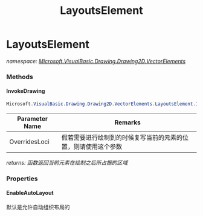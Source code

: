 ﻿---
title: LayoutsElement
---

# LayoutsElement
_namespace: [Microsoft.VisualBasic.Drawing.Drawing2D.VectorElements](N-Microsoft.VisualBasic.Drawing.Drawing2D.VectorElements.html)_



### Methods

#### InvokeDrawing
```csharp
Microsoft.VisualBasic.Drawing.Drawing2D.VectorElements.LayoutsElement.InvokeDrawing(System.Drawing.Point)
```


|Parameter Name|Remarks|
|--------------|-------|
|OverridesLoci|假若需要进行绘制到的时候复写当前的元素的位置，则请使用这个参数|

_returns: 函数返回当前元素在绘制之后所占据的区域_



### Properties

#### EnableAutoLayout
默认是允许自动组织布局的

